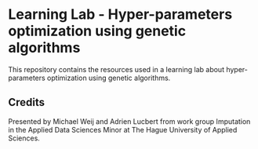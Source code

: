 # Learning Lab - Hyper-parameters optimization using genetic algorithms

This repository contains the resources used in a learning lab about hyper-parameters optimization using genetic algorithms.

## Credits

Presented by Michael Weij and Adrien Lucbert from work group Imputation in the Applied Data Sciences Minor at The Hague University of Applied Sciences.
